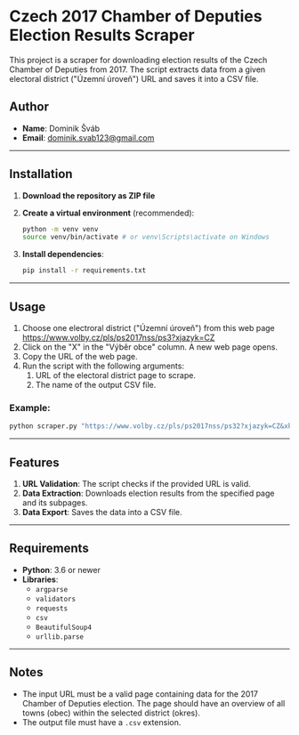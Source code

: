 
# Czech 2017 Chamber of Deputies Election Results Scraper

This project is a scraper for downloading election results of the Czech Chamber of Deputies from 2017. The script extracts data from a given electoral district ("Územní úroveň") URL and saves it into a CSV file.

## Author
- **Name**: Dominik Šváb
- **Email**: dominik.svab123@gmail.com

---

## Installation

1. **Download the repository as ZIP file**

2. **Create a virtual environment** (recommended):
   ```bash
   python -m venv venv
   source venv/bin/activate # or venv\Scripts\activate on Windows
   ```

3. **Install dependencies**:
   ```bash
   pip install -r requirements.txt
   ```

---

## Usage

1. Choose one electroral district ("Územní úroveň") from this web page https://www.volby.cz/pls/ps2017nss/ps3?xjazyk=CZ
2. Click on the "X" in the "Výběr obce" column. A new web page opens.
3. Copy the URL of the web page.
4. Run the script with the following arguments:
   1. URL of the electoral district page to scrape. 
   2. The name of the output CSV file.

### Example:
```bash
python scraper.py "https://www.volby.cz/pls/ps2017nss/ps32?xjazyk=CZ&xkraj=8&xnumnuts=5202" "results.csv"
```

---

## Features

1. **URL Validation**: The script checks if the provided URL is valid.
2. **Data Extraction**: Downloads election results from the specified page and its subpages.
3. **Data Export**: Saves the data into a CSV file.

---

## Requirements

- **Python**: 3.6 or newer
- **Libraries**:
  - `argparse`
  - `validators`
  - `requests`
  - `csv`
  - `BeautifulSoup4`
  - `urllib.parse`

---

## Notes
- The input URL must be a valid page containing data for the 2017 Chamber of Deputies election. The page should have an overview of all towns (obec) within the selected district (okres).
- The output file must have a `.csv` extension.
